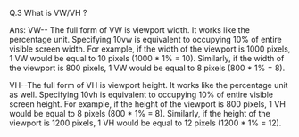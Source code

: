 Q.3 What is VW/VH ?

Ans:  VW-- The full form of VW is viewport width. It works like the percentage unit.   Specifying  10vw is equivalent to occupying 10% of entire visible screen width.
For example, if the width of the viewport is 1000 pixels, 1 VW would be equal to 10 pixels (1000 * 1% = 10). Similarly, if the width of the viewport is 800 pixels, 1 VW would be equal to 8 pixels (800 * 1% = 8).

VH--The full form of VH is viewport height. It works like the percentage unit as well. Specifying 10vh is equivalent to occupying 10% of entire visible screen height.
For example, if the height of the viewport is 800 pixels, 1 VH would be equal to 8 pixels (800 * 1% = 8). Similarly, if the height of the viewport is 1200 pixels, 1 VH would be equal to 12 pixels (1200 * 1% = 12).

